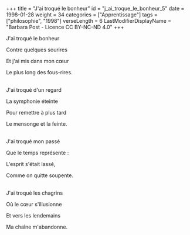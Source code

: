 +++
title = "J'ai troqué le bonheur"
id = "j_ai_troque_le_bonheur_5"
date = 1998-01-28
weight = 34
categories = ["Apprentissage"]
tags = ["philosophie", "1998"]
verseLength = 6
LastModifierDisplayName = "Barbara Post - Licence CC BY-NC-ND 4.0"
+++

J'ai troqué le bonheur

Contre quelques sourires

Et j'ai mis dans mon cœur

Le plus long des fous-rires.

 \
J'ai troqué d'un regard

La symphonie éteinte

Pour remettre à plus tard

Le mensonge et la feinte.

 \
J'ai troqué mon passé

Que le temps représente :

L'esprit s'était lassé,

Comme on quitte soupente.

 \
J'ai troqué les chagrins

Où le cœur s'illusionne

Et vers les lendemains

Ma chaîne m'abandonne.
